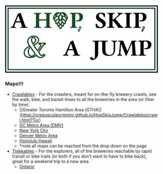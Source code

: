 ![A Hop, Skip, & A Jump](./Graphics/LogoE.png)

### Maps!!!

- [Crawlables](https://crepuscularcremini.github.io/HopSkipJump/Crawlables/crawl.html) - For the crawlers, meant for on-the-fly brewery crawls, see the walk, bike, and transit times to all the breweries in the area (or filter by time).
  - []Greater Toronto Hamilton Area (GTHA)](https://crepuscularcremini.github.io/HopSkipJump/Crawlables/crawl.html?Tor)
  - [DC Metro Area (DMV)](https://crepuscularcremini.github.io/HopSkipJump/Crawlables/crawl.html?DMV)
  - [New York City](https://crepuscularcremini.github.io/HopSkipJump/Crawlables/crawl.html?NY)
  - [Denver Metro Area](https://crepuscularcremini.github.io/HopSkipJump/Crawlables/crawl.html?Den)
  - [Honolulu Hawaii](https://crepuscularcremini.github.io/HopSkipJump/Crawlables/crawl.html?Hon)
  - *note all maps can be reached from the drop down on the page
- [Trekkables](https://crepuscularcremini.github.io/HopSkipJump/Trekkables/index.html) - For the explorers, all of the breweries reachable by rapid transit or bike trails (or both if you don't want to have to bike back), great for a weekend trip to a new area.
  - [Ontario](https://crepuscularcremini.github.io/HopSkipJump/Trekkables/index.html)
